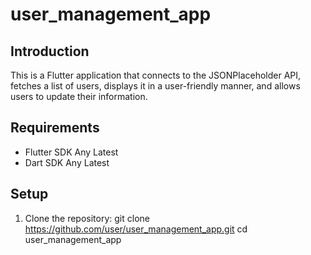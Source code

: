 # user_management_app

## Introduction
This is a Flutter application that connects to the JSONPlaceholder API,
fetches a list of users, displays it in a user-friendly manner, 
and allows users to update their information.

## Requirements
- Flutter SDK Any Latest
- Dart SDK Any Latest

## Setup
1. Clone the repository:
   git clone https://github.com/user/user_management_app.git
   cd user_management_app